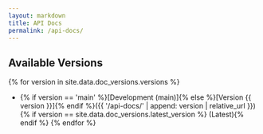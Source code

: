 ```yaml
---
layout: markdown
title: API Docs
permalink: /api-docs/
---
```


## Available Versions

{% for version in site.data.doc_versions.versions %}
- {% if version == 'main' %}[Development (main)]{% else %}[Version {{ version }}]{% endif %}({{ '/api-docs/' | append: version | relative_url }}){% if version == site.data.doc_versions.latest_version %} (Latest){% endif %}
{% endfor %}
